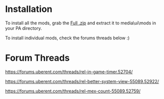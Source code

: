 Installation
============

To install all the mods, grab the [Full .zip](https://github.com/danzel/planetary-annihilation-ui-mods/archive/master.zip) and extract it to media\ui\mods in your PA directory.

To install individual mods, check the forums threads below :)

Forum Threads
=============

https://forums.uberent.com/threads/rel-in-game-timer.52704/

https://forums.uberent.com/threads/rel-better-system-view-55089.52922/

https://forums.uberent.com/threads/rel-mex-count-55089.52759/
